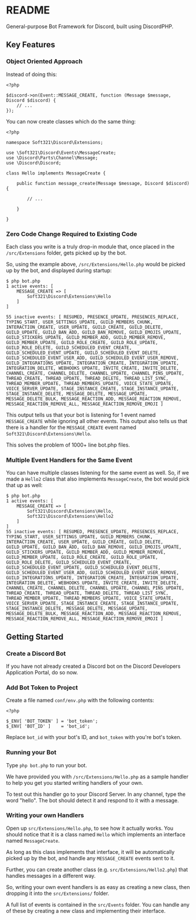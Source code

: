 # README

General-purpose Bot Framework for Discord, built using DiscordPHP.

## Key Features


### Object Oriented Approach

Instead of doing this:

```
<?php

$discord->on(Event::MESSAGE_CREATE, function (Message $message, Discord $discord) {
    // ...
});
```

You can now create classes which do the same thing:

```
<?php

namespace Soft321\Discord\Extensions;

use \Soft321\Discord\Events\MessageCreate;
use \Discord\Parts\Channel\Message;
use \Discord\Discord;

class Hello implements MessageCreate {

	public function message_create(Message $message, Discord $discord) {

		// ...

	}

}
```

### Zero Code Change Required to Existing Code

Each class you write is a truly drop-in module that, once placed in the
`/src/Extensions` folder, gets picked up by the bot.

So, using the example above, `/src/Extensions/Hello.php` would be picked up by
the bot, and displayed during startup:

```
$ php bot.php
1 active events: [
    MESSAGE_CREATE => [
        Soft321\Discord\Extensions\Hello
    ]
]

55 inactive events: [ RESUMED, PRESENCE_UPDATE, PRESENCES_REPLACE, TYPING_START, USER_SETTINGS_UPDATE, GUILD_MEMBERS_CHUNK, INTERACTION_CREATE, USER_UPDATE, GUILD_CREATE, GUILD_DELETE, GUILD_UPDATE, GUILD_BAN_ADD, GUILD_BAN_REMOVE, GUILD_EMOJIS_UPDATE, GUILD_STICKERS_UPDATE, GUILD_MEMBER_ADD, GUILD_MEMBER_REMOVE, GUILD_MEMBER_UPDATE, GUILD_ROLE_CREATE, GUILD_ROLE_UPDATE, GUILD_ROLE_DELETE, GUILD_SCHEDULED_EVENT_CREATE, GUILD_SCHEDULED_EVENT_UPDATE, GUILD_SCHEDULED_EVENT_DELETE, GUILD_SCHEDULED_EVENT_USER_ADD, GUILD_SCHEDULED_EVENT_USER_REMOVE, GUILD_INTEGRATIONS_UPDATE, INTEGRATION_CREATE, INTEGRATION_UPDATE, INTEGRATION_DELETE, WEBHOOKS_UPDATE, INVITE_CREATE, INVITE_DELETE, CHANNEL_CREATE, CHANNEL_DELETE, CHANNEL_UPDATE, CHANNEL_PINS_UPDATE, THREAD_CREATE, THREAD_UPDATE, THREAD_DELETE, THREAD_LIST_SYNC, THREAD_MEMBER_UPDATE, THREAD_MEMBERS_UPDATE, VOICE_STATE_UPDATE, VOICE_SERVER_UPDATE, STAGE_INSTANCE_CREATE, STAGE_INSTANCE_UPDATE, STAGE_INSTANCE_DELETE, MESSAGE_DELETE, MESSAGE_UPDATE, MESSAGE_DELETE_BULK, MESSAGE_REACTION_ADD, MESSAGE_REACTION_REMOVE, MESSAGE_REACTION_REMOVE_ALL, MESSAGE_REACTION_REMOVE_EMOJI ]
```

This output tells us that your bot is listening for 1 event named
`MESSAGE_CREATE` while ignoring all other events. This output also
tells us that there is a handler for the `MESSAGE_CREATE` event named
`Soft321\Discord\Extensions\Hello`.

This solves the problem of 1000+ line bot.php files.

### Multiple Event Handlers for the Same Event

You can have multiple classes listening for the same event as well. So, if we
made a `Hello2` class that also implements `MessageCreate`, the bot would pick
that up as well:

```
$ php bot.php
1 active events: [
    MESSAGE_CREATE => [
        Soft321\Discord\Extensions\Hello, 
        Soft321\Discord\Extensions\Hello2
    ]
]
55 inactive events: [ RESUMED, PRESENCE_UPDATE, PRESENCES_REPLACE, TYPING_START, USER_SETTINGS_UPDATE, GUILD_MEMBERS_CHUNK, INTERACTION_CREATE, USER_UPDATE, GUILD_CREATE, GUILD_DELETE, GUILD_UPDATE, GUILD_BAN_ADD, GUILD_BAN_REMOVE, GUILD_EMOJIS_UPDATE, GUILD_STICKERS_UPDATE, GUILD_MEMBER_ADD, GUILD_MEMBER_REMOVE, GUILD_MEMBER_UPDATE, GUILD_ROLE_CREATE, GUILD_ROLE_UPDATE, GUILD_ROLE_DELETE, GUILD_SCHEDULED_EVENT_CREATE, GUILD_SCHEDULED_EVENT_UPDATE, GUILD_SCHEDULED_EVENT_DELETE, GUILD_SCHEDULED_EVENT_USER_ADD, GUILD_SCHEDULED_EVENT_USER_REMOVE, GUILD_INTEGRATIONS_UPDATE, INTEGRATION_CREATE, INTEGRATION_UPDATE, INTEGRATION_DELETE, WEBHOOKS_UPDATE, INVITE_CREATE, INVITE_DELETE, CHANNEL_CREATE, CHANNEL_DELETE, CHANNEL_UPDATE, CHANNEL_PINS_UPDATE, THREAD_CREATE, THREAD_UPDATE, THREAD_DELETE, THREAD_LIST_SYNC, THREAD_MEMBER_UPDATE, THREAD_MEMBERS_UPDATE, VOICE_STATE_UPDATE, VOICE_SERVER_UPDATE, STAGE_INSTANCE_CREATE, STAGE_INSTANCE_UPDATE, STAGE_INSTANCE_DELETE, MESSAGE_DELETE, MESSAGE_UPDATE, MESSAGE_DELETE_BULK, MESSAGE_REACTION_ADD, MESSAGE_REACTION_REMOVE, MESSAGE_REACTION_REMOVE_ALL, MESSAGE_REACTION_REMOVE_EMOJI ]

```

## Getting Started

### Create a Discord Bot

If you have not already created a Discord bot on the Discord Developers
Application Portal, do so now.

### Add Bot Token to Project

Create a file named `conf/env.php` with the following contents:

```
<?php

$_ENV[ 'BOT_TOKEN' ] = 'bot_token';
$_ENV[ 'BOT_ID' ]    = 'bot_id';
```

Replace `bot_id` with your bot's ID, and `bot_token` with you're bot's token.

### Running your Bot

Type `php bot.php` to run your bot.

We have provided you with `/src/Extensions/Hello.php` as a sample handler to
help you get you started writing handlers of your own.

To test out this handler go to your Discord Server. In any channel, type the
word "hello". The bot should detect it and respond to it with a message.

### Writing your own Handlers

Open up `src/Extensions/Hello.php`, to see how it actually works. You should
notice that it is a class named `Hello` which implements an interface named
`MessageCreate`.

As long as this class implements that interface, it will be automatically
picked up by the bot, and handle any `MESSAGE_CREATE` events sent to it.

Further, you can create another class (e.g. `src/Extensions/Hello2.php`) that
handles messages in a different way.

So, writing your own event handlers is as easy as creating a new class, then
dropping it into the `src/Extensions/` folder.

A full list of events is contained in the `src/Events` folder. You can handle
any of these by creating a new class and implementing their interface.